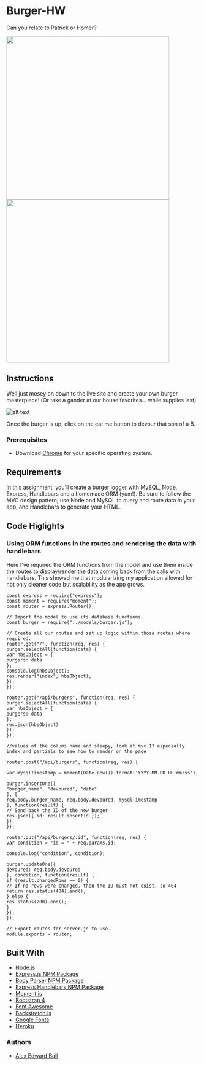 # Burger-HW
Can you relate to Patrick or Homer?

<img src="https://user-images.githubusercontent.com/29084524/33186776-285440de-d041-11e7-8450-2eda2b78aad7.gif" width="425"/> <img src="https://user-images.githubusercontent.com/29084524/33186775-28391f34-d041-11e7-948e-4b811daa2ec7.gif" width="425"/>

## Instructions
Well just mosey on down to the live site []() and create your own burger masterpiece! (Or take a gander at our house favorites... while supplies last)

![alt text](https://user-images.githubusercontent.com/29084524/33225657-a7f3ea7a-d130-11e7-9da9-61a45d2037dc.png)

Once the burger is up, click on the eat me button to devour that son of a B.

### Prerequisites
+ Download [Chrome](https://www.google.com/chrome/browser/desktop/index.html) for your specific operating system.

## Requirements
In this assignment, you'll create a burger logger with MySQL, Node, Express, Handlebars and a homemade ORM (yum!). Be sure to follow the MVC design pattern; use Node and MySQL to query and route data in your app, and Handlebars to generate your HTML.

## Code Higlights

### Using ORM functions in the routes and rendering the data with handlebars
Here I've required the ORM functions from the model and use them inside the routes to display/render the data coming back from the calls with handlebars. This showed me that modularizing my application allowed for not only cleaner code but scalability as the app grows.

```
const express = require("express");
const moment = require("moment");
const router = express.Router();

// Import the model to use its database functions.
const burger = require("../models/burger.js");

// Create all our routes and set up logic within those routes where required.
router.get("/", function(req, res) {
burger.selectAll(function(data) {
var hbsObject = {
burgers: data
};
console.log(hbsObject);
res.render("index", hbsObject);
});
});

router.get("/api/burgers", function(req, res) {
burger.selectAll(function(data) {
var hbsObject = {
burgers: data
};
res.json(hbsObject)
});
});

//values of the colums name and sleepy, look at mvc 17 especially index and partials to see how to render on the page

router.post("/api/burgers", function(req, res) {

var mysqlTimestamp = moment(Date.now()).format('YYYY-MM-DD HH:mm:ss');

burger.insertOne([
"burger_name", "devoured", "date"
], [
req.body.burger_name, req.body.devoured, mysqlTimestamp
], function(result) {
// Send back the ID of the new burger
res.json({ id: result.insertId });
});
});

router.put("/api/burgers/:id", function(req, res) {
var condition = "id = " + req.params.id;

console.log("condition", condition);

burger.updateOne({
devoured: req.body.devoured
}, condition, function(result) {
if (result.changedRows == 0) {
// If no rows were changed, then the ID must not exist, so 404
return res.status(404).end();
} else {
res.status(200).end();
}
});
});

// Export routes for server.js to use.
module.exports = router;
```

## Built With
+ [Node.js](https://nodejs.org/en/)
+ [Express.js NPM Package](https://www.npmjs.com/package/express)
+ [Body Parser NPM Package](https://www.npmjs.com/package/body-parser)
+ [Express Handlebars NPM Package](https://www.npmjs.com/package/express-handlebars)
+ [Moment.js](http://momentjs.com/)
+ [Bootstrap 4](https://getbootstrap.com/)
+ [Font Awesome](http://fontawesome.io/icons/)
+ [Backstretch.js](http://www.jquery-backstretch.com/)
+ [Google Fonts](https://fonts.google.com/)
+ [Heroku](https://dashboard.heroku.com/)

### Authors
+ [Alex Edward Ball](https://github.com/AlexEBall)

